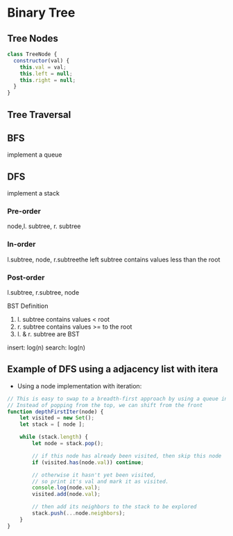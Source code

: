 # Binary Tree

## Tree Nodes

```js
class TreeNode {
  constructor(val) {
    this.val = val;
    this.left = null;
    this.right = null;
  }
}
```

## Tree Traversal

## BFS

implement a queue

## DFS

implement a stack

### Pre-order

node,l. subtree, r. subtree

### In-order

l.subtree, node, r.subtreethe left subtree contains values less than the root

### Post-order

l.subtree, r.subtree, node

BST Definition

1. l. subtree contains values < root
2. r. subtree contains values >= to the root
3. l. & r. subtree are BST

insert: log(n) search: log(n)

## Example of DFS using a adjacency list with itera

* Using a node implementation with iteration:

```js
// This is easy to swap to a breadth-first approach by using a queue instead of a stack!
// Instead of popping from the top, we can shift from the front
function depthFirstIter(node) {
    let visited = new Set();
    let stack = [ node ];

    while (stack.length) {
        let node = stack.pop();

        // if this node has already been visited, then skip this node
        if (visited.has(node.val)) continue;

        // otherwise it hasn't yet been visited,
        // so print it's val and mark it as visited.
        console.log(node.val);
        visited.add(node.val);

        // then add its neighbors to the stack to be explored
        stack.push(...node.neighbors);
    }
}
 
```
